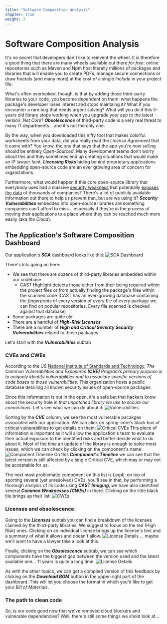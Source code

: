 ```yaml
---
title: "Software Composition Analysis"
chapter: true
weight: 2
---
```


# Software Composition Analysis
It's no secret that developers don't like to reinvent the wheel. It is therefore a good thing that there are many wheels available out there *for free*: online repositories such as Maven and Npm host literally millions of packages and libraries that will enable you to create PDFs, manage secure connections or draw fractals (and many more) at the cost of a single *Include* in your project file. 

What's often overlooked, though, is that by adding those third-party libraries to your code, you become dependent on them: what happens the package's developer loses interest and stops maintaing it? What if you encounter a rare bug that needs urgent solving? What will you do if this 5-years old library stops working when you upgrade your app to the latest version *.Net Core*? ***Obsolescence*** of third-party code is a very real threat to many IT departments... and it's not the only one.

By the way, when you downloaded this nifty tool that makes colorful worksheets from your data, did you really read the *License Agreement* that it came with? You know, the one that says that the app you're now selling should be entirely *Open-Sourced*. Many development teams don't worry about this and they sometimes end up creating situations that would make an IP lawyer faint. ***Licensing Risks*** hiding behind proprietary applications embedding open-source code are an ever growing area of concern for organizations.

Furthermore, what would happen if this core open-source library that everybody uses had a massive [security weakness](https://www.ncsc.gov.uk/information/log4j-vulnerability-what-everyone-needs-to-know) that potentially [exposes the data](https://heartbleed.com/) of thousands of companies? There's a lot of publicly available information out there to help us prevent that, but are we using it? ***Security Vulnerabilities*** embedded into open-source libraries are something companies can't afford to miss... especially if they're in the process of moving their applications to a place where they can be reached much more easily (aka *the Cloud*).

## The Application's Software Composition Dashboard
Our application's ***SCA*** dashboard looks like this:
![SCA Dashboard](/images/DetailedSCA-1.png)

There's lots going on here:
- We see that there are dozens of third-party libraries embedded within our codebase
	- CAST Highlight detects those either from their being required within the project files or from actually finding the package's files within the scanned code (CAST has an ever-growing database containing the *fingerprints* of every version of every file of every package we can find on popular repositories. Every file scanned is checked against that database)
- Some packages are quite old
- There are a handful of ***High-Risk Licenses***
- There are a number of ***High and Critical Severity Security Vulnerabilities*** related to those packages

Let's start with the ***Vulnerabilities*** subtab

### CVEs and CWEs
According to the US [National Institute of Standards and Technology](https://nvd.nist.gov/vuln), *The Common Vulnerabilities and Exposures ***(CVE)*** Program’s primary purpose is to uniquely identify vulnerabilities and to associate specific versions of code bases to those vulnerabilities.*
This organization hosts a public database detailing all known security issues of open-source packages. 

Since this information is out in the open, it's a safe bet that hackers know about the security hole in *that unpatched library we use to secure our connections*. Let's see what we can do about it:
![Vulnerabilities](/images/DetailedSCA-2.png)

Sorting by the ***CVE*** column, we see the most vulnerable pacakges associated with our application. We can click on spring-core's black bos of critical vulnerabilities to get details on them:
![Critical CVEs](/images/DetailedSCA-3.png)
This piece of information is important as it will allow the application's team to evaluate their actual exposure to the identified risks and better decide what to do about it. Most of the time an update of the library is enough to solve most issues, which we can check by clicking on the component's name:
![Component Timeline](/images/DetailedSCA-4.png)
On this ***Component's Timeline*** we can see that the latest version is still affected by a single Critical CVE, which may or may not be acceptable for us.

The next most problematic component on this list is Log4j: on top of sporting several (yet unresolved) CVEs, you'll see in that, by performing a thorough analysis of its code using ***CAST Imaging***, we have also identified several ***Common Weaknesses (CWEs)*** in there. Clicking on the little black tile brings up their list:
![CWEs](/images/DetailedSCA-5.png)

### Licenses and obsolescence
Going to the ***Licenses*** subtab you can find a breakdown of the licenses claimed by the third-party libraries. We suggest to focus on the red (High Risk) ones. Clicking on an individual license brings up the license's text and a summary of what it allows and doesn't allow.
![License Details](/images/DetailedSCA-6.png)
... maybe we'll want to have a lawyer take a look at this.

Finally, clicking on the ***Obsolescence*** subtab, we can see which components have the biggest gap between the version used and the latest available one... 11 years is quite a long time.
![License Details](/images/DetailedSCA-7.png)

As with the other topics, we can get a compiled version of this feedback by clicking on the ***Download BOM*** button in the upper-right part of the dashboard. This will let you choose the format in which you'd like to get your *Bill of Materials*.

### The path to clean code
So, is our code good now that we've removed cloud blockers and vulnerable dependencies? Well, there's still some things we shold look at...
